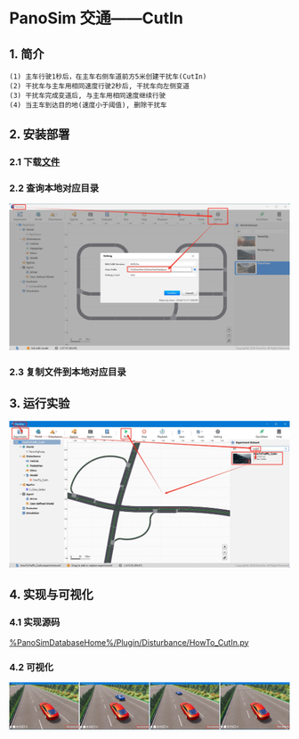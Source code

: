 # PanoSim 交通——CutIn

## 1. 简介
    (1) 主车行驶1秒后，在主车右侧车道前方5米创建干扰车(CutIn)
    (2) 干扰车与主车用相同速度行驶2秒后, 干扰车向左侧变道
    (3) 干扰车完成变道后, 与主车用相同速度继续行驶
    (4) 当主车到达目的地(速度小于阈值), 删除干扰车

## 2. 安装部署

### 2.1 下载[文件](./PanoSimDatabase)

### 2.2 查询本地对应目录
![image](../../Bus/ego/docs/images/folder.jpg)

### 2.3 复制文件到本地对应目录

## 3. 运行实验
![image](docs/images/open.jpg)

## 4. 实现与可视化

### 4.1 实现源码
[%PanoSimDatabaseHome%/Plugin/Disturbance/HowTo_CutIn.py](PanoSimDatabase/Plugin/Disturbance/HowTo_CutIn.py)

### 4.2 可视化
![image](docs/images/visualization.jpg)
